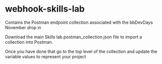 # webhook-skills-lab
Contains the Postman endpoint collection associated with the bbDevDays November drop in

Download the main Skills lab.postman_collection.json file to import a collection into Postman.

Once you have done that go to the top level of the collection and update the variable values to represent your project
